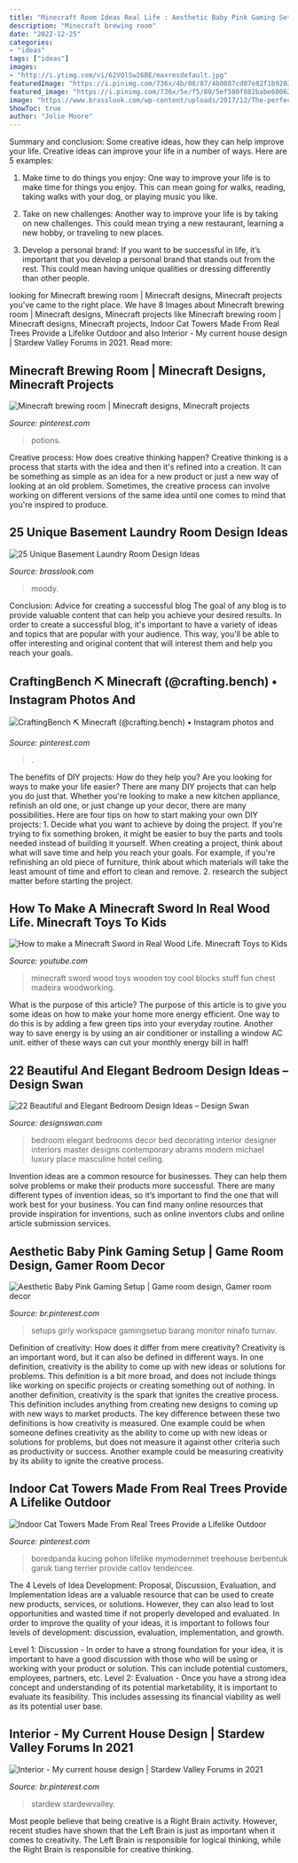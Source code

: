 ```yaml
---
title: "Minecraft Room Ideas Real Life : Aesthetic Baby Pink Gaming Setup"
description: "Minecraft brewing room"
date: "2022-12-25"
categories:
- "ideas"
tags: ["ideas"]
images:
- "http://i.ytimg.com/vi/62VQlSw26BE/maxresdefault.jpg"
featuredImage: "https://i.pinimg.com/736x/4b/08/87/4b0887cd07e82f1b92031bb1ed619fa1.jpg"
featured_image: "https://i.pinimg.com/736x/5e/f5/80/5ef580f882babe60062fb0da5cac73ca.jpg"
image: "https://www.brasslook.com/wp-content/uploads/2017/12/The-perfect-Laundry-area.jpg"
ShowToc: true
author: "Jolie Moore"
---
```



Summary and conclusion: Some creative ideas, how they can help improve your life.
Creative ideas can improve your life in a number of ways. Here are 5 examples:
1. Make time to do things you enjoy: One way to improve your life is to make time for things you enjoy. This can mean going for walks, reading, taking walks with your dog, or playing music you like.

2. Take on new challenges: Another way to improve your life is by taking on new challenges. This could mean trying a new restaurant, learning a new hobby, or traveling to new places.

3. Develop a personal brand: If you want to be successful in life, it’s important that you develop a personal brand that stands out from the rest. This could mean having unique qualities or dressing differently than other people.


	

		
looking for Minecraft brewing room | Minecraft designs, Minecraft projects you've came to the right place. We have 8 Images about Minecraft brewing room | Minecraft designs, Minecraft projects like Minecraft brewing room | Minecraft designs, Minecraft projects, Indoor Cat Towers Made From Real Trees Provide a Lifelike Outdoor and also Interior - My current house design | Stardew Valley Forums in 2021. Read more:
		
    
## Minecraft Brewing Room | Minecraft Designs, Minecraft Projects

<img loading=lazy src="https://i.pinimg.com/736x/80/25/a0/8025a09b7d661a6baa75af5f5a3150cf.jpg" onerror="this.onerror=null;this.src='https://tse2.mm.bing.net/th?id=OIP.Y_3PGXfn8C0c94MnRe3CAQHaD7&amp;pid=15.1';" alt="Minecraft brewing room | Minecraft designs, Minecraft projects">

_Source: pinterest.com_

>potions. 

	

Creative process: How does creative thinking happen?
Creative thinking is a process that starts with the idea and then it's refined into a creation. It can be something as simple as an idea for a new product or just a new way of looking at an old problem. Sometimes, the creative process can involve working on different versions of the same idea until one comes to mind that you're inspired to produce.

    
## 25 Unique Basement Laundry Room Design Ideas

<img loading=lazy src="https://www.brasslook.com/wp-content/uploads/2017/12/The-perfect-Laundry-area.jpg" onerror="this.onerror=null;this.src='https://tse4.mm.bing.net/th?id=OIP.Y3c4Yc1w5tS52fo5rDifiwHaNK&amp;pid=15.1';" alt="25 Unique Basement Laundry Room Design Ideas">

_Source: brasslook.com_

>moody. 

	

Conclusion: Advice for creating a successful blog
The goal of any blog is to provide valuable content that can help you achieve your desired results. In order to create a successful blog, it's important to have a variety of ideas and topics that are popular with your audience. This way, you'll be able to offer interesting and original content that will interest them and help you reach your goals.

    
## CraftingBench ⛏ Minecraft (@crafting.bench) • Instagram Photos And

<img loading=lazy src="https://i.pinimg.com/736x/9a/ff/17/9aff1744cc5745436be2c46cf1e51e54.jpg" onerror="this.onerror=null;this.src='https://tse4.mm.bing.net/th?id=OIP.fZJlvpnC1KW9Kt_u6Wd9cQHaEo&amp;pid=15.1';" alt="CraftingBench ⛏ Minecraft (@crafting.bench) • Instagram photos and">

_Source: pinterest.com_

>. 

	

The benefits of DIY projects: How do they help you?
Are you looking for ways to make your life easier? There are many DIY projects that can help you do just that. Whether you're looking to make a new kitchen appliance, refinish an old one, or just change up your decor, there are many possibilities. Here are four tips on how to start making your own DIY projects: 1. Decide what you want to achieve by doing the project. If you're trying to fix something broken, it might be easier to buy the parts and tools needed instead of building it yourself. When creating a project, think about what will save time and help you reach your goals. For example, if you're refinishing an old piece of furniture, think about which materials will take the least amount of time and effort to clean and remove. 2. research the subject matter before starting the project.

    
## How To Make A Minecraft Sword In Real Wood Life. Minecraft Toys To Kids

<img loading=lazy src="http://i.ytimg.com/vi/62VQlSw26BE/maxresdefault.jpg" onerror="this.onerror=null;this.src='https://tse2.mm.bing.net/th?id=OIP.Ov5OaDSxdT8ZVNfc2rtBhQHaEK&amp;pid=15.1';" alt="How to make a Minecraft Sword in Real Wood Life. Minecraft Toys to Kids">

_Source: youtube.com_

>minecraft sword wood toys wooden toy cool blocks stuff fun chest madeira woodworking. 

	

What is the purpose of this article?
The purpose of this article is to give you some ideas on how to make your home more energy efficient. One way to do this is by adding a few green tips into your everyday routine. Another way to save energy is by using an air conditioner or installing a window AC unit. either of these ways can cut your monthly energy bill in half!

    
## 22 Beautiful And Elegant Bedroom Design Ideas – Design Swan

<img loading=lazy src="http://img.designswan.com/2012/11/bedroom/5.jpg" onerror="this.onerror=null;this.src='https://tse4.mm.bing.net/th?id=OIP.QEOpGzmR-VVrslL1WjwglAHaE7&amp;pid=15.1';" alt="22 Beautiful and Elegant Bedroom Design Ideas – Design Swan">

_Source: designswan.com_

>bedroom elegant bedrooms decor bed decorating interior designer interiors master designs contemporary abrams modern michael luxury place masculine hotel ceiling. 

	

Invention ideas are a common resource for businesses. They can help them solve problems or make their products more successful. There are many different types of invention ideas, so it’s important to find the one that will work best for your business. You can find many online resources that provide inspiration for inventions, such as online inventors clubs and online article submission services.

    
## Aesthetic Baby Pink Gaming Setup | Game Room Design, Gamer Room Decor

<img loading=lazy src="https://i.pinimg.com/736x/bd/72/d5/bd72d5a17e20e17b9bb3ea5aeb5c888b.jpg" onerror="this.onerror=null;this.src='https://tse3.mm.bing.net/th?id=OIP.EkK-ZArLa6aUkpYvtgHIoAHaJ3&amp;pid=15.1';" alt="Aesthetic Baby Pink Gaming Setup | Game room design, Gamer room decor">

_Source: br.pinterest.com_

>setups girly workspace gamingsetup barang monitor ninafo turnav. 

	

Definition of creativity: How does it differ from mere creativity?
Creativity is an important word, but it can also be defined in different ways. In one definition, creativity is the ability to come up with new ideas or solutions for problems. This definition is a bit more broad, and does not include things like working on specific projects or creating something out of nothing. In another definition, creativity is the spark that ignites the creative process. This definition includes anything from creating new designs to coming up with new ways to market products. The key difference between these two definitions is how creativity is measured. One example could be when someone defines creativity as the ability to come up with new ideas or solutions for problems, but does not measure it against other criteria such as productivity or success. Another example could be measuring creativity by its ability to ignite the creative process.

    
## Indoor Cat Towers Made From Real Trees Provide A Lifelike Outdoor

<img loading=lazy src="https://i.pinimg.com/736x/5e/f5/80/5ef580f882babe60062fb0da5cac73ca.jpg" onerror="this.onerror=null;this.src='https://tse3.mm.bing.net/th?id=OIP.zIKhKnxXH3ZmaOIjeC5CAgHaLV&amp;pid=15.1';" alt="Indoor Cat Towers Made From Real Trees Provide a Lifelike Outdoor">

_Source: pinterest.com_

>boredpanda kucing pohon lifelike mymodernmet treehouse berbentuk garuk tiang terrier provide catlov tendencee. 

	

The 4 Levels of Idea Development: Proposal, Discussion, Evaluation, and Implementation
Ideas are a valuable resource that can be used to create new products, services, or solutions. However, they can also lead to lost opportunities and wasted time if not properly developed and evaluated.
In order to improve the quality of your ideas, it is important to follows four levels of development: discussion, evaluation, implementation, and growth.

Level 1: Discussion - In order to have a strong foundation for your idea, it is important to have a good discussion with those who will be using or working with your product or solution. This can include potential customers, employees, partners, etc. Level 2: Evaluation - Once you have a strong idea concept and understanding of its potential marketability, it is important to evaluate its feasibility. This includes assessing its financial viability as well as its potential user base.

    
## Interior - My Current House Design | Stardew Valley Forums In 2021

<img loading=lazy src="https://i.pinimg.com/736x/4b/08/87/4b0887cd07e82f1b92031bb1ed619fa1.jpg" onerror="this.onerror=null;this.src='https://tse1.mm.bing.net/th?id=OIP.714DEDHjJY9z97v0FlGP9gHaGN&amp;pid=15.1';" alt="Interior - My current house design | Stardew Valley Forums in 2021">

_Source: br.pinterest.com_

>stardew stardewvalley. 

	

Most people believe that being creative is a Right Brain activity. However, recent studies have shown that the Left Brain is just as important when it comes to creativity. The Left Brain is responsible for logical thinking, while the Right Brain is responsible for creative thinking.

